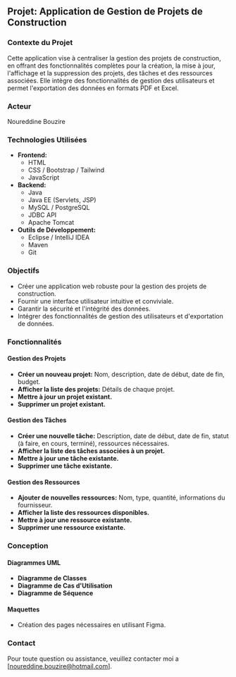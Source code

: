 

## Projet: Application de Gestion de Projets de Construction

### Contexte du Projet
Cette application vise à centraliser la gestion des projets de construction, en offrant des fonctionnalités complètes pour la création, la mise à jour, l'affichage et la suppression des projets, des tâches et des ressources associées. Elle intègre des fonctionnalités de gestion des utilisateurs et permet l'exportation des données en formats PDF et Excel.


### Acteur
Noureddine Bouzire


### Technologies Utilisées
- **Frontend:**
  - HTML
  - CSS / Bootstrap / Tailwind
  - JavaScript
- **Backend:**
  - Java
  - Java EE (Servlets, JSP)
  - MySQL / PostgreSQL
  - JDBC API
  - Apache Tomcat
- **Outils de Développement:**
  - Eclipse / IntelliJ IDEA
  - Maven
  - Git

### Objectifs
- Créer une application web robuste pour la gestion des projets de construction.
- Fournir une interface utilisateur intuitive et conviviale.
- Garantir la sécurité et l'intégrité des données.
- Intégrer des fonctionnalités de gestion des utilisateurs et d'exportation de données.

### Fonctionnalités
#### Gestion des Projets
- **Créer un nouveau projet:** Nom, description, date de début, date de fin, budget.
- **Afficher la liste des projets:** Détails de chaque projet.
- **Mettre à jour un projet existant.**
- **Supprimer un projet existant.**

#### Gestion des Tâches
- **Créer une nouvelle tâche:** Description, date de début, date de fin, statut (à faire, en cours, terminé), ressources nécessaires.
- **Afficher la liste des tâches associées à un projet.**
- **Mettre à jour une tâche existante.**
- **Supprimer une tâche existante.**

#### Gestion des Ressources
- **Ajouter de nouvelles ressources:** Nom, type, quantité, informations du fournisseur.
- **Afficher la liste des ressources disponibles.**
- **Mettre à jour une ressource existante.**
- **Supprimer une ressource existante.**

### Conception
#### Diagrammes UML
- **Diagramme de Classes**
- **Diagramme de Cas d'Utilisation**
- **Diagramme de Séquence**

#### Maquettes
- Création des pages nécessaires en utilisant Figma.


### Contact
Pour toute question ou assistance, veuillez contacter moi a [noureddine.bouzire@hotmail.com].
